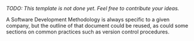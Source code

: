 *TODO: This template is not done yet. Feel free to contribute your ideas.*

A Software Development Methodology is always specific to a given
company, but the outline of that document could be reused, as could some
sections on common practices such as version control procedures.